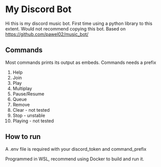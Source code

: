 # My Discord Bot

Hi this is my discord music bot. First time using a python library to this extent. Would not recommend copying this bot. Based on https://github.com/pawel02/music_bot/

## Commands
Most commands prints its output as embeds. Commands needs a prefix 

1. Help
2. Join
3. Play
4. Multiplay
5. Pause/Resume
6. Queue
7. Remove 
8. Clear - not tested
9. Stop - unstable
10. Playing - not tested

## How to run
A .env file is required with your discord_token and command_prefix

Programmed in WSL, recommend using Docker to build and run it. 
